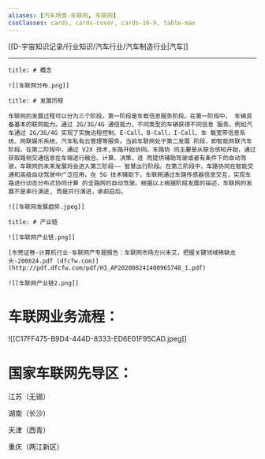 ```yaml
---
aliases: [汽车场景-车联网, 车联网]
cssClasses: cards, cards-cover, cards-16-9, table-max
---
```


[[D-宇宙知识记录/行业知识/汽车行业/汽车制造行业|汽车]]

---

```ad-note
title: # 概念

![[车联网分布.png]]
```

```ad-hint
title: # 发展历程

车联网的发展过程可以分为三个阶段。第一阶段是车载信息服务阶段。在第一阶段中， 车辆具备基本的联网能力。通过 2G/3G/4G 通信能力，不同类型的车辆获得不同信息 服务，例如汽车通过 2G/3G/4G 实现了实施远程控制、E-Call、B-Call、I-Call、车 载宽带信息系统、网联娱乐系统、汽车私有云管理等服务。当前车联网处于第二发展 阶段，即智能网联汽车阶段。在第二阶段中，通过 V2X 技术,车路开始协同。车路协 同主要是从联合感知开始，通过获取路侧交通信息在车端进行融合、计算、决策，进 而提供辅助驾驶或者有条件下的自动驾驶。车联网的未来发展将会进入第三阶段—— 智慧出行阶段。在第三阶段中，车路协同在智能交通和高级自动驾驶中广泛应用，在 5G 技术辅助下，车联网通过车路传感器信息交互，实现车路进行动态分布式协同计算 的全路网的自动驾驶。根据以上根据阶段发展的描述，车联网的发展不是串行演进, 而是并行演进，承前启后。

![[车联网发展趋势.jpeg]]
```

```ad-hint
title: # 产业链

![[车联网产业链.png]]

[东莞证券-计算机行业-车联网产专题报告：车联网市场方兴未艾，把握关键领域稀缺龙头-200824.pdf (dfcfw.com)](http://pdf.dfcfw.com/pdf/H3_AP202008241400965748_1.pdf)

![[车联网产业链2.png]]
```

# 车联网业务流程：

![[C17FF475-B9D4-444D-8333-ED6E01F95CAD.jpeg]]


# 国家车联网先导区：

江苏（无锡）

湖南（长沙）

天津（西青）

重庆（两江新区）
